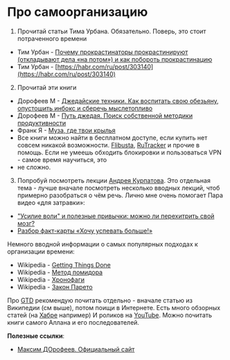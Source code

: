 # Про самоорганизацию #

1) Прочитай статьи Тима Урбана. Обязательно. Поверь, это стоит потраченного времени
- Тим Урбан - [Почему прокрастинаторы прокрастинируют (откладывают дела «на потом») и как побороть прокрастинацию](https://habr.com/ru/post/298192)
- Тим Урбан - [https://habr.com/ru/post/303140](https://habr.com/ru/post/303140)

2) Прочитай эти книги 
- Дорофеев М - [Джедайские техники. Как воспитать свою обезьяну, опустошить инбокс и сберечь мыслетопливо](http://links.mnogosdelal.ru/book)
- Дорофеев М - [Путь джедая. Поиск собственной методики продуктивности](http://links.mnogosdelal.ru/JediWay)
- Франк Я - [Муза, где твои крылья](https://www.labirint.ru/reviews/goods/381285/)
- Все книги можно найти в бесплатном доступе, если купить нет совсем никакой возможности. [Flibusta](http://flibusta.net/booksearch), [RuTracker](http://rutracker.org/) и прочие в помощь. Если не умеешь обходить блокировки и пользоваться VPN - самое время научиться, это 
- не сложно.

3) Попробуй посмотреть лекции [Андрея Курпатова](https://www.youtube.com/c/AndreyKurpatov/playlists).
  Это отдельная тема - лучше вначале посмотреть несколько вводных лекций, чтоб примерно разобраться о чём речь. Лично мне очень помогает
  Пара видео «для затравки»:
- ["Усилие воли" и полезные привычки: можно ли перехитрить свой мозг?](https://www.youtube.com/watch?v=6u1f9lwLFKU&list=PLCQfRMyspsaPxrpC8UxXCJwBeM4zGQQrR&index=29)
- [Разбор факт-карты «Хочу успевать больше!»](https://www.youtube.com/watch?v=MGfqRHFKZEk&list=PLCQfRMyspsaN_YewGyQUQikpGh0notlds&index=7&t=11s)

Немного вводной информации о самых популярных подходах к организации времени:
- Wikipedia - [Getting Things Done](https://ru.wikipedia.org/wiki/Getting_Things_Done)
- Wikipedia - [Метод помидора](https://ru.wikipedia.org/wiki/%D0%9C%D0%B5%D1%82%D0%BE%D0%B4_%D0%BF%D0%BE%D0%BC%D0%B8%D0%B4%D0%BE%D1%80%D0%B0)
- Wikipedia - [Хронофаги](https://ru.wikipedia.org/wiki/%D0%A5%D1%80%D0%BE%D0%BD%D0%BE%D1%84%D0%B0%D0%B3%D0%B8)
- Wikipedia - [Закон Парето](https://ru.wikipedia.org/wiki/%D0%97%D0%B0%D0%BA%D0%BE%D0%BD_%D0%9F%D0%B0%D1%80%D0%B5%D1%82%D0%BE)

Про [GTD](https://ru.wikipedia.org/wiki/Getting_Things_Done) рекомендую почитать отдельно - вначале статью из Википедии (см выше), потом поищи в Интернете. Есть много обзорных статей (на [Хабре](https://habr.com/ru/search/?q=GTD&target_type=posts&order=relevance) например) И роликов на [YouTube](https://www.youtube.com/results?search_query=GTD). Можно почитать книги самого Аллана и его последователей.

**Полезные ссылки**:
 - [Максим ДОрофеев. Официальный сайт](https://mnogosdelal.ru/)